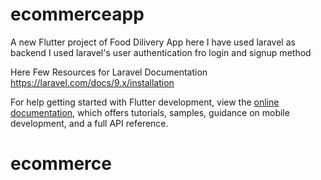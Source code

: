 # ecommerceapp

A new Flutter project of Food Dilivery App
here I have used laravel as backend
I used laravel's user authentication fro login and signup method

Here Few Resources for Laravel Documentation
https://laravel.com/docs/9.x/installation


For help getting started with Flutter development, view the
[online documentation](https://docs.flutter.dev/), which offers tutorials,
samples, guidance on mobile development, and a full API reference.
# ecommerce
